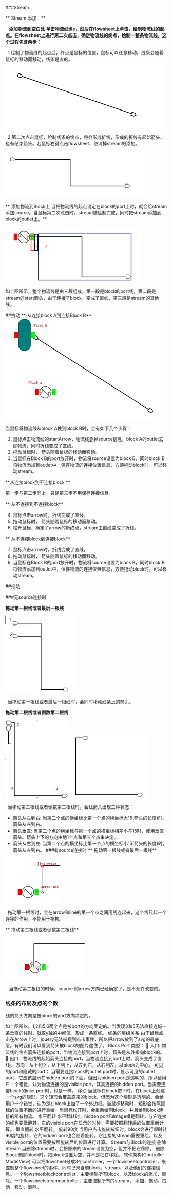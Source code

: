 ###Stream

** Stream 添加：**

` `
**添加物流到空白处 单击物流线tile，然后在flowsheet上单击，绘制物流线的起点。在flowsheet上进行第二次点击，确定物流线的终点，绘制一整条物流线。这个过程包含两步：**

` `
1.绘制了物流线的起点后，终点是鼠标的位置，鼠标可以任意移动，线条会随着鼠标的移动而移动，线条是直的。
![](../images/002.jpg)


` `2.第二次点击鼠标，绘制线条的终点，将会形成折线，形成的折线有起始箭头，也有结束箭头。若鼠标右键点击flowsheet，取消掉stream的添加。

![](../images/003.jpg)


**   添加物流到Block上 当把物流线的起点设定在block的port上时，就会给stream添加source。当鼠标第二次点击时，stream被绘制完成，同时把stream添加到block的outlet上。**

![](../images/004.jpg) 

如上图所示，整个物流线是由三段组成，第一段是block的port线，第二段是stream的start箭头，由于连接了block，变成了直线，第三段是stream的其他线。 

##拽动 
** 从连接block A到连接Block B**
![](../images/005.jpg) 

当鼠标将物流线从block A拽到block B时，会有如下几个步骤：

1. 鼠标点击物流线的startArrow，物流线删掉source信息，block A的outlet去除物流，同时折线变成了直线。
2. 拖动鼠标时， 箭头随着鼠标的移动而移动。
3. 当鼠标在Block B的port放开时，物流将source设置为block B，同时block B 将物流添加到outlet中，保存物流的连接位置信息，方便拖动block时，可以移动stream。
 
**从连接block到不连接block **  

第一步与第二步同上，只是第三步不用保存连接信息。

** 从不连接到不连接block**

4. 鼠标点击arrow时，折线变成了直线。
5. 拖动鼠标时， 箭头随着鼠标的移动而移动。
6. 松开鼠标，确定了arrow的新终点，stream由直线变成了折线。

** 从不连接block到连接block**

7. 鼠标点击arrow时，折线变成了直线。
8. 拖动鼠标时， 箭头随着鼠标的移动而移动。
9. 当鼠标在Block B的port放开时，物流将source设置为block B，同时block B 将物流添加到outlet中，保存物流的连接位置信息，方便拖动block时，可以移动stream。 

##拖动 

###无source连接时 

**拖动第一根线或者最后一根线**

![](../images/06.jpg) 

` `
当拖动第一根线或者最后一根线时，会同时移动线条上的箭头。 

**拖动第二根线或者倒数第二根线**

![](../images/007.jpg) ![](../images/008.jpg) 

` `
当移动第二根线或者倒数第二根线时，会让箭头出现三种状态： 
* 箭头从左到右: 当第二个点的横坐标比第一个点的横坐标大15\(箭头的长度\)时，箭头从左到右。 
* 箭头垂直: 当第二个点的横坐标与第一个点的横坐标相差小与15时，使用垂直箭头。箭头上下的方向由地1个点和第三个点来决定。 
* 箭头从右到左: 当第二个点的横坐标比第一个点的横坐标小15\(箭头的长度\)时，箭头从左到右。 
###有source连接时 
** 拖动第一根线或者最后一根线**

![](../images/009.jpg) 

` `
拖动第一根线时，会在arrow和line的第一个点之间用线连起来，这个线只起一个连接的作用，不能用于拖拽。

** 拖动第二根线或者倒数第二根线**

![](../images/010.jpg)

` `
当拖动第二根线的时候，source 的arrow方向已经确定了，是不允许改变的。

### 线条的布局及点的个数 
线的箭头方向是被block的port方向决定的。


如上图所以，1,2和5,6两个点是被port的方向固定的。当发现3和5无法直接连城一条垂直的线时，就取y轴的中间值，形成一条直线。 线条的层级关系 由于鼠标点击在Arrow上时，jquery无法捕捉到点击事件，所以把arrow放到了svg的最底层。有时我们可以看到箭头被block的图片遮住了。 Block Port 类型：  入口: 物流线的终点箭头连接的port，当物流连接到port上时，箭头是从外指向block的。  出口：物流线的起始箭头连接的port，当物流连接到port上时，箭头变成了直线。 方向：从上到下，从下到上，从左到右，从右到左，以block为中心。 可见的port和隐藏的port： 当需要连接block的outlet port时，显示可见的outlet port，它应该显示在hidden port的下面，但因为hidden port是透明的，所以给用户一个错觉，认为物流连接的是visible port，其实连接的hidden port。当需要连接block的inlet port时，也是一样。 移动 当鼠标在block按下时，在block上创建一个svg的矩形，这个矩形会覆盖原来的block，但因为这个矩形是透明的，会给用户一个错觉，认为是在block上加了一个外边框。当鼠标移动时，矩形会按照鼠标的位置不断的进行重绘。当鼠标松开时，会重新绘制block，并且绘制block连接的所有物流。 水平翻转 水平翻转时，hidden port和image桶是翻转，与它连接的线也要做翻转。它的visible port在显示的时候，需要按照翻转后的位置重新计算。 垂直翻转 水平翻转。 旋转90度 当用户点击旋转按钮时，block会进行顺时针90度的旋转，它的hidden port也会随着旋转。它连接的stream需要重绘，以及visible port的位置需要按照旋转后的位置进行计算。 Stream与Block的连接 删除Stream 当删除stream时，会把原来的stream设置为空，但并不把它移除。 删除Block 删除block时，把block设置为空，并不是把它移除。 软件架构\(Controller-ModelView\) 可以把flowsheet分成3个controller，一个flowsheetcontroller，来控制整个flowsheet的事件，同时记录当前block，stream，以及他们的连接信息。一个flowsheetblockcontroller，主要控制所有block，以及block的添加、删除。一个flowsheetstreamcontroller，主要控制所有的stream， 添加，拖动，拽动，移动，删除。
